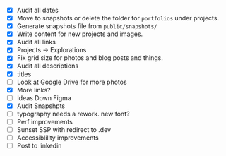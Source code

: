 - [x] Audit all dates
- [x] Move to snapshots or delete the folder for `portfolios` under projects.
- [x] Generate snapshots file from `public/snapshots/`
- [x] Write content for new projects and images. 
- [x] Audit all links
- [x] Projects -> Explorations
- [x] Fix grid size for photos and blog posts and things.
- [x] Audit all descriptions
- [x] titles
- [ ] Look at Google Drive for more photos
- [x] More links?
- [ ] Ideas Down Figma
- [x] Audit Snapshpts
- [ ] typography needs a rework. new font?
- [ ] Perf improvements
- [ ] Sunset SSP with redirect to .dev
- [ ] Accessiblility improvements
- [ ] Post to linkedin